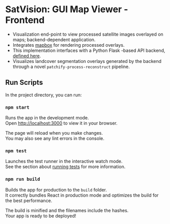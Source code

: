 # SatVision: GUI Map Viewer - Frontend

- Visualization end-point to view processed satellite images overlayed on maps; backend-dependent application.
- Integrates [mapbox](https://www.mapbox.com/) for rendering processed overlays.
- This implementation interfaces with a Python Flask -based API backend, [defined here](https://github.com/SIH-22-Kyogre/SatVision_MapViewer-Backend).
- Visualizes landcover segmentation overlays generated by the backend through a novel `patchify-process-reconstruct` pipeline.

## Run Scripts

In the project directory, you can run:

### `npm start`

Runs the app in the development mode.\
Open [http://localhost:3000](http://localhost:3000) to view it in your browser.

The page will reload when you make changes.\
You may also see any lint errors in the console.

### `npm test`

Launches the test runner in the interactive watch mode.\
See the section about [running tests](https://facebook.github.io/create-react-app/docs/running-tests) for more information.

### `npm run build`

Builds the app for production to the `build` folder.\
It correctly bundles React in production mode and optimizes the build for the best performance.

The build is minified and the filenames include the hashes.\
Your app is ready to be deployed!
